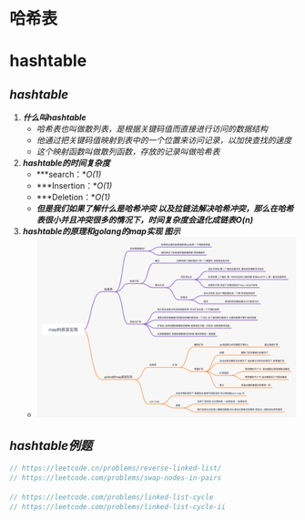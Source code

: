 # 哈希表


# hashtable

## ***hashtable***

1. ***什么叫hashtable***
   - *哈希表也叫做散列表，是根据关键码值而直接进行访问的数据结构*
   - *他通过把关键码值映射到表中的一个位置来访问记录，以加快查找的速度*
   - *这个映射函数叫做散列函数，存放的记录叫做哈希表*
2. ***hashtable的时间复杂度***
   - ***search：**O(1)*
   - ***Insertion：**O(1)*
   - ***Deletion：**O(1)*
   - ***但是我们如果了解什么是哈希冲突 以及拉链法解决哈希冲突，那么在哈希表很小并且冲突很多的情况下，时间复杂度会退化成链表O(n)***
3. ***hashtable的原理和golang的map实现 图示***
   - ![map的底层实现](https://raw.githubusercontent.com/vlicecream/cloudImage/main/data/imagesmap%E7%9A%84%E5%BA%95%E5%B1%82%E5%AE%9E%E7%8E%B0.jpg)

## ***hashtable例题***

```go
// https://leetcode.cn/problems/reverse-linked-list/
// https://leetcode.com/problems/swap-nodes-in-pairs

// https://leetcode.com/problems/linked-list-cycle  
// https://leetcode.com/problems/linked-list-cycle-ii
```

